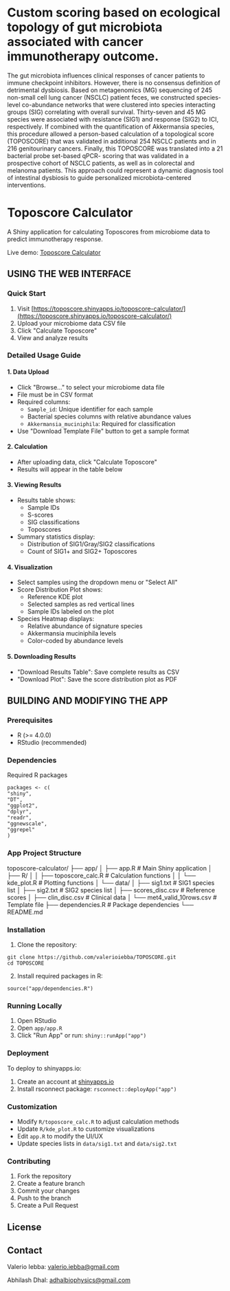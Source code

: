 # Custom scoring based on ecological topology of gut microbiota associated with cancer immunotherapy outcome. 
The gut microbiota influences clinical responses of cancer patients to immune checkpoint inhibitors. However, there is no consensus definition of detrimental dysbiosis. Based on metagenomics (MG) sequencing of 245 non-small cell lung cancer (NSCLC) patient feces, we constructed species-level co-abundance networks that were clustered into species interacting groups (SIG) correlating with overall survival. Thirty-seven and 45 MG species were associated with resistance (SIG1) and response (SIG2) to ICI, respectively. If combined with the quantification of Akkermansia species, this procedure allowed a person-based calculation of a topological score (TOPOSCORE) that was validated in additional 254 NSCLC patients and in 216 genitourinary cancers. Finally, this TOPOSCORE was translated into a 21 bacterial probe set-based qPCR- scoring that was validated in a prospective cohort of NSCLC patients, as well as in colorectal and melanoma patients. This approach could represent a dynamic diagnosis tool of intestinal dysbiosis to guide personalized microbiota-centered interventions.

# Toposcore Calculator

A Shiny application for calculating Toposcores from microbiome data to predict immunotherapy response.

Live demo: [Toposcore Calculator](https://toposcore.shinyapps.io/toposcore-calculator/)

## USING THE WEB INTERFACE

### Quick Start
1. Visit [https://toposcore.shinyapps.io/toposcore-calculator/](https://toposcore.shinyapps.io/toposcore-calculator/)
2. Upload your microbiome data CSV file
3. Click "Calculate Toposcore"
4. View and analyze results

### Detailed Usage Guide

#### 1. Data Upload
- Click "Browse..." to select your microbiome data file
- File must be in CSV format
- Required columns:
  - `Sample_id`: Unique identifier for each sample
  - Bacterial species columns with relative abundance values
  - `Akkermansia_muciniphila`: Required for classification
- Use "Download Template File" button to get a sample format

#### 2. Calculation
- After uploading data, click "Calculate Toposcore"
- Results will appear in the table below

#### 3. Viewing Results
- Results table shows:
  - Sample IDs
  - S-scores
  - SIG classifications
  - Toposcores
- Summary statistics display:
  - Distribution of SIG1/Gray/SIG2 classifications
  - Count of SIG1+ and SIG2+ Toposcores

#### 4. Visualization
- Select samples using the dropdown menu or "Select All"
- Score Distribution Plot shows:
  - Reference KDE plot
  - Selected samples as red vertical lines
  - Sample IDs labeled on the plot
- Species Heatmap displays:
  - Relative abundance of signature species
  - Akkermansia muciniphila levels
  - Color-coded by abundance levels

#### 5. Downloading Results
- "Download Results Table": Save complete results as CSV
- "Download Plot": Save the score distribution plot as PDF

## BUILDING AND MODIFYING THE APP

### Prerequisites
- R (>= 4.0.0)
- RStudio (recommended)

### Dependencies

Required R packages
```
packages <- c(
"shiny",
"DT",
"ggplot2",
"dplyr",
"readr",
"ggnewscale",
"ggrepel"
)
```

### App Project Structure
toposcore-calculator/
├── app/
│ ├── app.R # Main Shiny application
│ ├── R/
│ │ ├── toposcore_calc.R # Calculation functions
│ │ └── kde_plot.R # Plotting functions
│ └── data/
│ ├── sig1.txt # SIG1 species list
│ ├── sig2.txt # SIG2 species list
│ ├── scores_disc.csv # Reference scores
│ ├── clin_disc.csv # Clinical data
│ └── met4_valid_10rows.csv # Template file
├── dependencies.R # Package dependencies
└── README.md

### Installation

1. Clone the repository:
```
git clone https://github.com/valerioiebba/TOPOSCORE.git
cd TOPOSCORE
```
2. Install required packages in R:
   
```source("app/dependencies.R")```

### Running Locally
1. Open RStudio
2. Open `app/app.R`
3. Click "Run App" or run: ```shiny::runApp("app")```

### Deployment
To deploy to shinyapps.io:
1. Create an account at [shinyapps.io](https://www.shinyapps.io)
2. Install rsconnect package: ```rsconnect::deployApp("app")```

### Customization
- Modify `R/toposcore_calc.R` to adjust calculation methods
- Update `R/kde_plot.R` to customize visualizations
- Edit `app.R` to modify the UI/UX
- Update species lists in `data/sig1.txt` and `data/sig2.txt`

### Contributing
1. Fork the repository
2. Create a feature branch
3. Commit your changes
4. Push to the branch
5. Create a Pull Request

## License

## Contact
Valerio Iebba: valerio.iebba@gmail.com

Abhilash Dhal: adhalbiophysics@gmail.com
